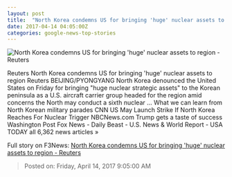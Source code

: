 ```yaml
---
layout: post
title:  "North Korea condemns US for bringing 'huge' nuclear assets to region - Reuters"
date: 2017-04-14 04:05:00Z
categories: google-news-top-stories
---
```


![North Korea condemns US for bringing 'huge' nuclear assets to region - Reuters](http://s4.reutersmedia.net/resources/r/?m=02&d=20170413&t=2&i=1180478453&w=&fh=545px&fw=&ll=&pl=&sq=&r=LYNXMPED3C09S)

Reuters North Korea condemns US for bringing 'huge' nuclear assets to region Reuters BEIJING/PYONGYANG North Korea denounced the United States on Friday for bringing "huge nuclear strategic assets" to the Korean peninsula as a U.S. aircraft carrier group headed for the region amid concerns the North may conduct a sixth nuclear ... What we can learn from North Korean military parades CNN US May Launch Strike If North Korea Reaches For Nuclear Trigger NBCNews.com Trump gets a taste of success Washington Post Fox News - Daily Beast - U.S. News & World Report - USA TODAY all 6,362 news articles »


Full story on F3News: [North Korea condemns US for bringing 'huge' nuclear assets to region - Reuters](http://www.f3nws.com/n/fPCfTD)

> Posted on: Friday, April 14, 2017 9:05:00 AM
